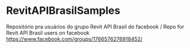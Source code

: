 # RevitAPIBrasilSamples
Repositório pra usuários do grupo Revit API Brasil do facebook / Repo for Revit API Brasil users on facebook https://www.facebook.com/groups/1766576276918452/
